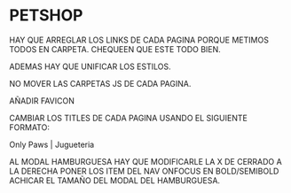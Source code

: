 # PETSHOP

HAY QUE ARREGLAR LOS LINKS DE CADA PAGINA PORQUE METIMOS TODOS EN CARPETA.
CHEQUEEN QUE ESTE TODO BIEN.

ADEMAS HAY QUE UNIFICAR LOS ESTILOS.

NO MOVER LAS CARPETAS JS DE CADA PAGINA.

AÑADIR FAVICON

CAMBIAR LOS TITLES DE CADA PAGINA USANDO EL SIGUIENTE FORMATO:

Only Paws | Jugueteria


AL MODAL HAMBURGUESA HAY QUE MODIFICARLE LA X DE CERRADO A LA DERECHA
PONER LOS ITEM DEL NAV ONFOCUS EN BOLD/SEMIBOLD
ACHICAR EL TAMAÑO DEL MODAL DEL HAMBURGUESA.